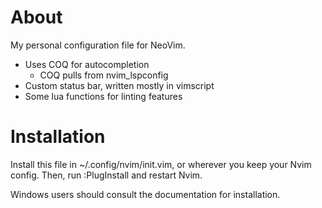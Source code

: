 # About

My personal configuration file for NeoVim.
 - Uses COQ for autocompletion
   - COQ pulls from nvim_lspconfig
 - Custom status bar, written mostly in vimscript
 - Some lua functions for linting features

# Installation

Install this file in ~/.config/nvim/init.vim, or wherever you keep your Nvim config. Then, run :PlugInstall and restart Nvim.

Windows users should consult the documentation for installation.
